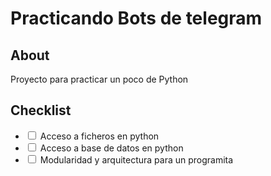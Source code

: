 # Practicando Bots de telegram

## About

Proyecto para practicar un poco de Python

## Checklist

- <input type="checkbox" > Acceso a ficheros en python
- <input type="checkbox" > Acceso a base de datos en python
- <input type="checkbox" > Modularidad y arquitectura para un programita